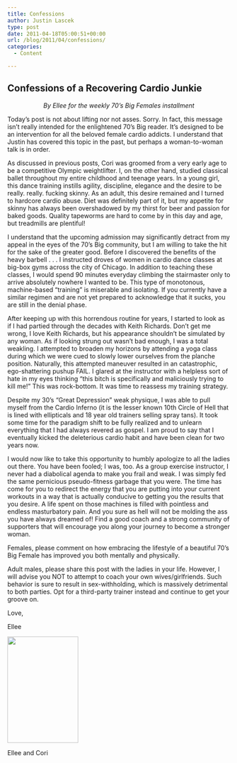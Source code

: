 ```yaml
---
title: Confessions
author: Justin Lascek
type: post
date: 2011-04-18T05:00:51+00:00
url: /blog/2011/04/confessions/
categories:
  - Content

---
```

## Confessions of a Recovering Cardio Junkie

<p style="text-align: center;">
  <em>By Ellee for the weekly 70&#8217;s Big Females installment</em><br />
</p>

Today&#8217;s post is not about lifting nor not asses. Sorry. In fact, this message isn&#8217;t really intended for the enlightened 70&#8217;s Big reader. It&#8217;s designed to be an intervention for all the beloved female cardio addicts. I understand that Justin has covered this topic in the past, but perhaps a woman-to-woman talk is in order.

As discussed in previous posts, Cori was groomed from a very early age to be a competitive Olympic weightlifter. I, on the other hand, studied classical ballet throughout my entire childhood and teenage years. In a young girl, this dance training instills agility, discipline, elegance and the desire to be really. really. fucking skinny. As an adult, this desire remained and I turned to hardcore cardio abuse. Diet was definitely part of it, but my appetite for skinny has always been overshadowed by my thirst for beer and passion for baked goods. Quality tapeworms are hard to come by in this day and age, but treadmills are plentiful!

I understand that the upcoming admission may significantly detract from my appeal in the eyes of the 70&#8217;s Big community, but I am willing to take the hit for the sake of the greater good. Before I discovered the benefits of the heavy barbell . . . I instructed droves of women in cardio dance classes at big-box gyms across the city of Chicago. In addition to teaching these classes, I would spend 90 minutes everyday climbing the stairmaster only to arrive absolutely nowhere I wanted to be. This type of monotonous, machine-based &#8220;training&#8221; is miserable and isolating. If you currently have a similar regimen and are not yet prepared to acknowledge that it sucks, you are still in the denial phase.
  


After keeping up with this horrendous routine for years, I started to look as if I had partied through the decades with Keith Richards. Don&#8217;t get me wrong, I love Keith Richards, but his appearance shouldn&#8217;t be simulated by any woman. As if looking strung out wasn&#8217;t bad enough, I was a total weakling. I attempted to broaden my horizons by attending a yoga class during which we were cued to slowly lower ourselves from the planche position. Naturally, this attempted maneuver resulted in an catastrophic, ego-shattering pushup FAIL. I glared at the instructor with a helpless sort of hate in my eyes thinking &#8220;this bitch is specifically and maliciously trying to kill me!&#8221; This was rock-bottom. It was time to reassess my training strategy.
  


Despite my 30&#8217;s &#8220;Great Depression&#8221; weak physique, I was able to pull myself from the Cardio Inferno (it is the lesser known 10th Circle of Hell that is lined with ellipticals and 18 year old trainers selling spray tans). It took some time for the paradigm shift to be fully realized and to unlearn everything that I had always revered as gospel. I am proud to say that I eventually kicked the deleterious cardio habit and have been clean for two years now.
  


I would now like to take this opportunity to humbly apologize to all the ladies out there. You have been fooled; I was, too. As a group exercise instructor, I never had a diabolical agenda to make you frail and weak. I was simply fed the same pernicious pseudo-fitness garbage that you were. The time has come for you to redirect the energy that you are putting into your current workouts in a way that is actually conducive to getting you the results that you desire. A life spent on those machines is filled with pointless and endless masturbatory pain. And you sure as hell will not be molding the ass you have always dreamed of! Find a good coach and a strong community of supporters that will encourage you along your journey to become a stronger woman.

Females, please comment on how embracing the lifestyle of a beautiful 70&#8217;s Big Female has improved you both mentally and physically.
  
Adult males, please share this post with the ladies in your life. However, I will advise you NOT to attempt to coach your own wives/girlfriends. Such behavior is sure to result in sex-withholding, which is massively detrimental to both parties. Opt for a third-party trainer instead and continue to get your groove on.
  


Love,
  
Ellee

<div id="attachment_3954" style="width: 170px" class="wp-caption aligncenter">
  <a href="/2011/04/elleeandcoribarbell2.jpg"><img aria-describedby="caption-attachment-3954" data-attachment-id="3954" data-permalink="/blog/2011/04/confessions/elleeandcoribarbell-3/" data-orig-file="/2011/04/elleeandcoribarbell2.jpg" data-orig-size="417,625" data-comments-opened="1" data-image-meta="{&quot;aperture&quot;:&quot;3.5&quot;,&quot;credit&quot;:&quot;Micah Schmelzer&quot;,&quot;camera&quot;:&quot;Canon EOS 60D&quot;,&quot;caption&quot;:&quot;&quot;,&quot;created_timestamp&quot;:&quot;1364344862&quot;,&quot;copyright&quot;:&quot;All rights reserved&quot;,&quot;focal_length&quot;:&quot;28&quot;,&quot;iso&quot;:&quot;100&quot;,&quot;shutter_speed&quot;:&quot;0.1&quot;,&quot;title&quot;:&quot;&quot;}" data-image-title="elleeandcoribarbell" data-image-description="" data-medium-file="/2011/04/elleeandcoribarbell2-266x400.jpg" data-large-file="/2011/04/elleeandcoribarbell2.jpg" class="size-medium wp-image-3954" title="elleeandcoribarbell" src="/2011/04/elleeandcoribarbell2-266x400.jpg" alt="" width="160" height="240" srcset="/2011/04/elleeandcoribarbell2-266x400.jpg 266w, /2011/04/elleeandcoribarbell2.jpg 417w" sizes="(max-width: 160px) 100vw, 160px" /></a>
  
  <p id="caption-attachment-3954" class="wp-caption-text">
    Ellee and Cori
  </p>
</div>
